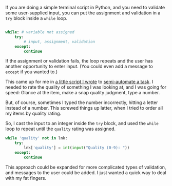 <!--
.. title: Simple Input Validation and Exception Handling in Python
.. slug: simple-input-validation-handling-python
.. date: 2017-01-02 06:33:49 UTC-08:00
.. tags:
.. category:
.. link:
.. description:
.. type: text
-->

If you are doing a simple terminal script in Python, and you need to validate some user-supplied input, you can put the assignment and validation in a `try` block inside a `while` loop.

```python

while: # variable not assigned
    try:
        # input, assignment, validation
    except:
        continue

```

If the assignment or validation fails, the loop repeats and the user has another opportunity to enter input. (You could even add a message to `except` if you wanted to.)

This came up for me in [a little script I wrote](https://gist.github.com/adammichaelwood/6f2e02c4156c6cc27020ce179d2e8638) to [semi-automate a task](https://www.reddit.com/r/learnpython/comments/56r94z/what_python_program_have_you_created_to_make_your/d8m0hy6/?context=3). I needed to rate the quality of something I was looking at, and I was going for speed: Glance at the item, make a snap quality judgment, type a number.

But, of course, sometimes I typed the number incorrectly, hitting a letter instead of a number. This screwed things up latter, when I tried to order all my items by quality rating.

So, I cast the input to an integer inside the `try` block, and used the `while` loop to repeat until the `quality` rating was assigned.

```python
while 'quality' not in lnk:
    try:
        lnk['quality'] = int(input("Quality (0-9): "))
    except:
        continue
```

This approach could be expanded for more complicated types of validation, and messages to the user could be added. I just wanted a quick way to deal with my fat fingers.
